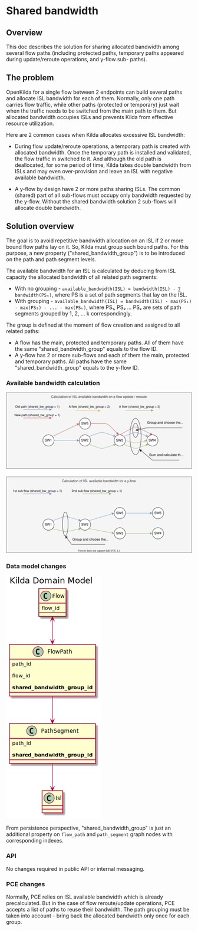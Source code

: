 # Shared bandwidth

## Overview
This doc describes the solution for sharing allocated bandwidth among several flow paths (including protected paths, 
temporary paths appeared during update/reroute operations, and y-flow sub- paths).

## The problem
OpenKilda for a single flow between 2 endpoints can build several paths and allocate ISL bandwidth for each of them.
Normally, only one path carries flow traffic, while other paths (protected or temporary) just wait when 
the traffic needs to be switched from the main path to them. But allocated bandwidth occupies ISLs and prevents 
Kilda from effective resource utilization.

Here are 2 common cases when Kilda allocates excessive ISL bandwidth:
- During flow update/reroute operations, a temporary path is created with allocated bandwidth. 
Once the temporary path is installed and validated, the flow traffic in switched to it.
And although the old path is deallocated, for some period of time, Kilda takes double bandwidth from ISLs and may even over-provision and leave
an ISL with negative available bandwidth.

- A y-flow by design have 2 or more paths sharing ISLs. The common (shared) part of all sub-flows must occupy only 
bandwidth requested by the y-flow. Without the shared bandwidth solution 2 sub-flows will allocate double bandwidth.

## Solution overview
The goal is to avoid repetitive bandwidth allocation on an ISL if 2 or more bound flow paths lay on it. 
So, Kilda must group such bound paths. For this purpose, a new property ("shared_bandwidth_group") is to be introduced on the path and path segment levels. 

The available bandwidth for an ISL is calculated by deducing from ISL capacity the allocated bandwidth of all related path segments:
- With no grouping - ```available_bandwidth(ISL) = bandwidth(ISL) - ∑ bandwidth(PSₙ)```, where PS is a set of path segments that lay on the ISL.
- With grouping - ```available_bandwidth(ISL) = bandwidth(ISL) - max(PS₁) - max(PS₂) - ... - max(PSₖ)```, where PS₁, PS₂ ... PSₖ are sets of path segments grouped by 1, 2, ... k correspondingly.

The group is defined at the moment of flow creation and assigned to all related paths:
- A flow has the main, protected and temporary paths. All of them have the same "shared_bandwidth_group" equals to the flow ID.
- A y-flow has 2 or more sub-flows and each of them the main, protected and temporary paths. All paths have the same "shared_bandwidth_group" equals to the y-flow ID.

### Available bandwidth calculation

![ISL available bandwidth diagram](shared-bandwidth-n-ISL.svg "ISL available bandwidth diagram")

### Data model changes

![Data Model changes diagram](domain-model-changes.png "Data Model changes diagram")

From persistence perspective, "shared_bandwidth_group" is just an additional property on `flow_path` and `path_segment` graph nodes with corresponding indexes.

### API
No changes required in public API or internal messaging.

### PCE changes
Normally, PCE relies on ISL available bandwidth which is already precalculated. But in the case of flow reroute/update operations, PCE accepts a list of paths to reuse their bandwidth.
The path grouping must be taken into account - bring back the allocated bandwidth only once for each group.
